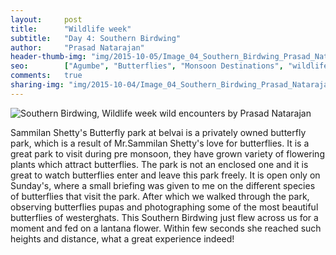 ```yaml
---
layout:     post
title:      "Wildlife week"
subtitle:   "Day 4: Southern Birdwing"
author:     "Prasad Natarajan"
header-thumb-img: "img/2015-10-05/Image_04_Southern_Birdwing_Prasad_Natarajan_thumb.jpg"
seo: 		["Agumbe", "Butterflies", "Monsoon Destinations", "wildlifeweek"]
comments:   true
sharing-img: "img/2015-10-04/Image_04_Southern_Birdwing_Prasad_Natarajan.jpg"
---
```



<img src="{{ site.baseurl }}/img/2015-10-05/Image_04_Southern_Birdwing_Prasad_Natarajan.jpg" alt="Southern Birdwing, Wildlife week wild encounters by Prasad Natarajan">

<p>
Sammilan Shetty's Butterfly park at belvai is a privately owned butterfly park, which is a result of Mr.Sammilan Shetty's love for butterflies. It is a great park to visit during pre monsoon, they have grown variety of flowering plants which attract butterflies. The park is not an enclosed one and it is great to watch butterflies enter and leave this park freely. It is open only on Sunday's, where a small briefing was given to me on the different species of butterflies that visit the park. After which we walked through the park, observing butterflies pupas and photographing some of the most beautiful butterflies of westerghats. This Southern Birdwing just flew across us for a moment and fed on a lantana flower. Within few seconds she reached such heights and distance, what a great experience indeed!
</p>
